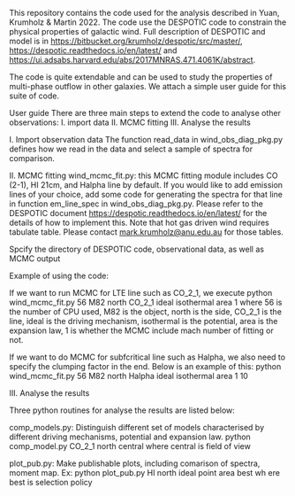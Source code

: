 This repository contains the code used for the analysis described in Yuan, Krumholz & Martin 2022. The code use the DESPOTIC code to constrain the physical properties of galactic wind. Full description of DESPOTIC and model is in https://bitbucket.org/krumholz/despotic/src/master/, https://despotic.readthedocs.io/en/latest/ and https://ui.adsabs.harvard.edu/abs/2017MNRAS.471.4061K/abstract. 

The code is quite extendable and can be used to study the properties of multi-phase outflow in other galaxies. We attach a simple user guide for this suite of code. 

User guide
There are three main steps to extend the code to analyse other observations: I. import data II. MCMC fitting III. Analyse the results

I. Import observation data
The function read_data in wind_obs_diag_pkg.py defines how we read in the data and select a sample of spectra for comparison.

II. MCMC fitting
wind_mcmc_fit.py: this MCMC fitting module includes CO (2-1), HI 21cm, and Halpha line by default. If you would like to add emission lines of your choice, add some code for generating the spectra for that line in function em_line_spec in wind_obs_diag_pkg.py. Please refer to the DESPOTIC document https://despotic.readthedocs.io/en/latest/ for the details of how to implement this. Note that hot gas driven wind requires tabulate table. Please contact mark.krumholz@anu.edu.au for those tables.

Spcify the directory of DESPOTIC code, observational data, as well as MCMC output

Example of using the code:

If we want to run MCMC for LTE line such as CO_2_1, we execute
    python wind_mcmc_fit.py 56 M82 north CO_2_1 ideal isothermal area 1
where 56 is the number of CPU used, M82 is the object, north is the side, CO_2_1 is the line, ideal is the driving mechanism, isothermal is the potential, area is the expansion law, 1 is whether the MCMC include mach number of fitting or not.

If we want to do MCMC for subfcritical line such as Halpha, we also need to specify the clumping factor in the end. Below is an example of this:
python wind_mcmc_fit.py 56 M82 north Halpha ideal isothermal area 1 10

III. Analyse the results

Three python routines for analyse the results are listed below:

comp_models.py: Distinguish different set of models characterised by different driving mechanisms, potential and expansion law.
    python comp_model.py CO_2_1 north central
where central is field of view

plot_pub.py: Make publishable plots, including comarison of spectra, moment map. Ex:
    python plot_pub.py HI north ideal point area best
wh  ere best is selection policy






